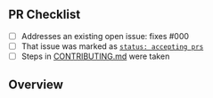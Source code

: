 <!-- 👋 Hi, thanks for sending a PR to should-semantic-release! 💂
Please fill out all fields below and make sure each item is true and [x] checked.
Otherwise we may not be able to review your PR. -->

## PR Checklist

- [ ] Addresses an existing open issue: fixes #000
- [ ] That issue was marked as [`status: accepting prs`](https://github.com/JoshuaKGoldberg/should-semantic-release/issues?q=is%3Aopen+is%3Aissue+label%3A%22status%3A+accepting+prs%22)
- [ ] Steps in [CONTRIBUTING.md](https://github.com/JoshuaKGoldberg/should-semantic-release/blob/main/.github/CONTRIBUTING.md) were taken

## Overview

<!-- Description of what is changed and how the code change does that. -->
